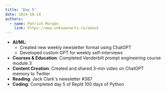 ```yaml
---
title: 'Day 5'
date: 2024-10-14
authors:
  - name: Patrick Morgan
    link: https://www.unknownarts.co/about
---
```


- **AI/ML**: 
  - Created new weekly newsletter format using ChatGPT
  - Developed custom GPT for weekly self-interviews
- **Courses & Education**: Completed Vanderbilt prompt engineering course module 3
- **Content Creation**: Created and shared 3-min video on ChatGPT memory to Twitter
- **Reading**: Jack Clark's newsletter #387
- **Coding**: Completed day 5 of Replit 100 days of Python